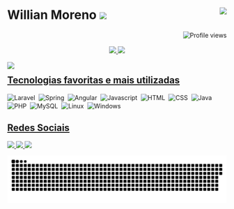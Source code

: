 # Willian Moreno <img src="https://media.discordapp.net/attachments/781653700963205120/902661745133355028/8427.gif" width="30px"> <img align="right" height="50px" src="https://user-images.githubusercontent.com/55203304/138946242-755e2b41-af7f-4b5a-a325-096fa0b5e581.gif"/>

<div align="right"> 
  <img align="center" src="https://gpvc.arturio.dev/WMoren0" alt="Profile views" align='right'/>
  <a href="https://github.com/WMoren0/WMoren0/"></a><br><br>
</div>
<div align="center">
  <a href="https://github.com/WMoren0">
  <img height="162em" src="https://github-readme-stats.vercel.app/api?username=WMoren0&show_icons=true&theme=github_dark&include_all_commits=true&count_private=true"/>
  <img height="162em" src="https://github-readme-stats.vercel.app/api/top-langs/?username=WMoren0&layout=compact&langs_count=5&theme=github_dark"/>
</div>
<br>

<div style="display:inline-block">
  <div>
    <img align="left" src="https://media.discordapp.net/attachments/781653700963205120/902373832910835753/ezgif.com-gif-maker.gif?width=210&height=210" />
  </div>
  <div>
    <h2>Tecnologias favoritas e mais utilizadas</h2>
    <div style="display:inline-block">
      <img align="center" width="40" alt="Laravel" src="https://cdn.jsdelivr.net/gh/devicons/devicon/icons/laravel/laravel-plain.svg" />&nbsp
      <img align="center" width="40" alt="Spring" src="https://cdn.jsdelivr.net/gh/devicons/devicon/icons/spring/spring-original.svg" />&nbsp
      <img align="center" width="40" alt="Angular" src="https://cdn.jsdelivr.net/gh/devicons/devicon/icons/angularjs/angularjs-original.svg" />&nbsp
      <img align="center" width="40" alt="Javascript" src="https://cdn.jsdelivr.net/gh/devicons/devicon/icons/javascript/javascript-original.svg" />&nbsp
      <img align="center" width="40" alt="HTML"src="https://cdn.jsdelivr.net/gh/devicons/devicon/icons/html5/html5-original.svg" />&nbsp
      <img align="center" width="40" alt="CSS" src="https://cdn.jsdelivr.net/gh/devicons/devicon/icons/css3/css3-original.svg" />&nbsp
      <img align="center" width="40" alt="Java" src="https://cdn.jsdelivr.net/gh/devicons/devicon/icons/java/java-original.svg" />&nbsp
      <img align="center" width="40" alt="PHP" src="https://cdn.jsdelivr.net/gh/devicons/devicon/icons/php/php-plain.svg" />&nbsp
      <img align="center" width="40" alt="MySQL" src="https://cdn.jsdelivr.net/gh/devicons/devicon/icons/mysql/mysql-original.svg" />&nbsp
      <img align="center" width="40" alt="Linux" src="https://cdn.jsdelivr.net/gh/devicons/devicon/icons/linux/linux-original.svg" />&nbsp
      <img align="center" width="40" alt="Windows" src="https://cdn.jsdelivr.net/gh/devicons/devicon/icons/windows8/windows8-original.svg" />
    </div>
    <br>
    <h2>Redes Sociais</h2>
    <div style="display:inline-block">
      <a href="https://www.linkedin.com/in/willian-moreno/">
        <img src="https://img.shields.io/badge/LinkedIn-0077B5?style=for-the-badge&logo=linkedin&logoColor=white" target="_blank"/>
      </a>
      <a href="https://discordapp.com/users/628660556877791233">
        <img src="https://img.shields.io/badge/Discord-7289DA?style=for-the-badge&logo=discord&logoColor=white" target="_blank"/>
      </a>
      <a href="https://t.me/WillianMoreno">
        <img src="https://img.shields.io/badge/Telegram-2CA5E0?style=for-the-badge&logo=telegram&logoColor=white" target="_blank"/>
      </a>  
    </div>
  </div>
</div>

![Snake animation](https://github.com/WMoren0/WMoren0/blob/output/github-contribution-grid-snake.svg) 
  

